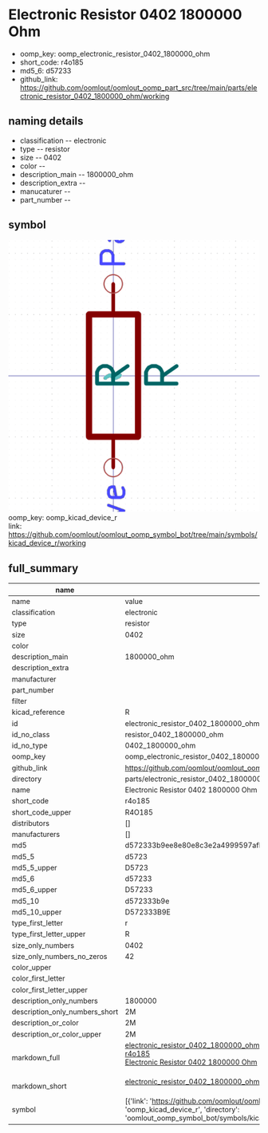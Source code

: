 # Electronic Resistor 0402 1800000 Ohm

  
* oomp_key: oomp_electronic_resistor_0402_1800000_ohm 
* short_code: r4o185
* md5_6: d57233  
* github_link: https://github.com/oomlout/oomlout_oomp_part_src/tree/main/parts/electronic_resistor_0402_1800000_ohm/working  
## naming details
* classification -- electronic
* type -- resistor
* size -- 0402
* color -- 
* description_main -- 1800000_ohm
* description_extra -- 
* manucaturer -- 
* part_number -- 



## symbol

![](symbol/0/working/working_600.png)  
oomp_key: oomp_kicad_device_r  
link: https://github.com/oomlout/oomlout_oomp_symbol_bot/tree/main/symbols/kicad_device_r/working  


## full_summary
| name | value | 
| --- | --- | 
| name | value | 
| classification | electronic | 
| type | resistor | 
| size | 0402 | 
| color |  | 
| description_main | 1800000_ohm | 
| description_extra |  | 
| manufacturer |  | 
| part_number |  | 
| filter |  | 
| kicad_reference | R | 
| id | electronic_resistor_0402_1800000_ohm | 
| id_no_class | resistor_0402_1800000_ohm | 
| id_no_type | 0402_1800000_ohm | 
| oomp_key | oomp_electronic_resistor_0402_1800000_ohm | 
| github_link | https://github.com/oomlout/oomlout_oomp_part_src/tree/main/parts/electronic_resistor_0402_1800000_ohm/working | 
| directory | parts/electronic_resistor_0402_1800000_ohm | 
| name | Electronic Resistor 0402 1800000 Ohm | 
| short_code | r4o185 | 
| short_code_upper | R4O185 | 
| distributors | [] | 
| manufacturers | [] | 
| md5 | d572333b9ee8e80e8c3e2a4999597afb | 
| md5_5 | d5723 | 
| md5_5_upper | D5723 | 
| md5_6 | d57233 | 
| md5_6_upper | D57233 | 
| md5_10 | d572333b9e | 
| md5_10_upper | D572333B9E | 
| type_first_letter | r | 
| type_first_letter_upper | R | 
| size_only_numbers | 0402 | 
| size_only_numbers_no_zeros | 42 | 
| color_upper |  | 
| color_first_letter |  | 
| color_first_letter_upper |  | 
| description_only_numbers | 1800000 | 
| description_only_numbers_short | 2M | 
| description_or_color | 2M | 
| description_or_color_upper | 2M | 
| markdown_full | [electronic_resistor_0402_1800000_ohm](https://github.com/oomlout/oomlout_oomp_part_src/tree/main/parts/electronic_resistor_0402_1800000_ohm/working)<br>[r4o185](https://github.com/oomlout/oomlout_oomp_part_src/tree/main/parts/electronic_resistor_0402_1800000_ohm/working)<br>[Electronic Resistor 0402 1800000 Ohm](https://github.com/oomlout/oomlout_oomp_part_src/tree/main/parts/electronic_resistor_0402_1800000_ohm/working)<br><br> | 
| markdown_short | [electronic_resistor_0402_1800000_ohm](https://github.com/oomlout/oomlout_oomp_part_src/tree/main/parts/electronic_resistor_0402_1800000_ohm/working)<br><br> | 
| symbol | [{'link': 'https://github.com/oomlout/oomlout_oomp_symbol_bot/tree/main/symbols/kicad_device_r', 'oomp_key': 'oomp_kicad_device_r', 'directory': 'oomlout_oomp_symbol_bot/symbols/kicad_device_r//working/working.kicad_sym'}] | 
